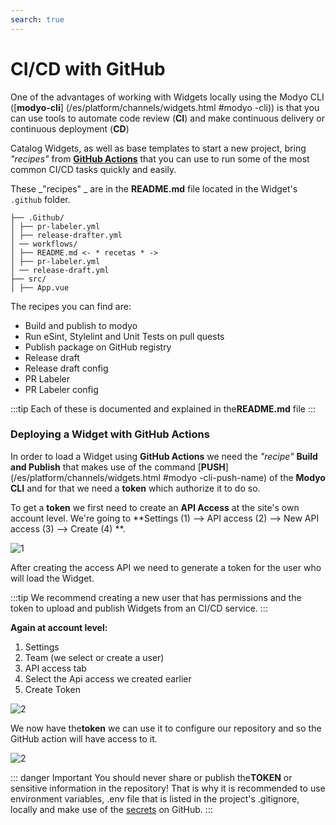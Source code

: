 ```yaml
---
search: true
---
```


# CI/CD with GitHub

One of the advantages of working with Widgets locally using the Modyo CLI ([**modyo-cli**] (/es/platform/channels/widgets.html #modyo -cli)) is that you can use tools to automate code review (**CI**) and make continuous delivery or continuous deployment (**CD**)

Catalog Widgets, as well as base templates to start a new project, bring _"recipes"_ from [**GitHub Actions**](https://GitHub.com/features/actions) that you can use to run some of the most common CI/CD tasks quickly and easily.

These _"recipes" _ are in the **README.md** file located in the Widget's `.github` folder.

```treeview {1, 5}
├── .Github/
│ ├── pr-labeler.yml
│ ├── release-drafter.yml
│ ── workflows/
│ ├── README.md <- * recetas * -> 
│ ├── pr-labeler.yml
│ ── release-draft.yml
├── src/
│ ├── App.vue
```

The recipes you can find are:

- Build and publish to modyo
- Run eSint, Stylelint and Unit Tests on pull quests
- Publish package on GitHub registry
- Release draft
- Release draft config
- PR Labeler
- PR Labeler config

:::tip
Each of these is documented and explained in the**README.md** file
:::

### Deploying a Widget with GitHub Actions

In order to load a Widget using **GitHub Actions** we need the _"recipe"_ **Build and Publish** that makes use of the command [**PUSH**](/es/platform/channels/widgets.html #modyo -cli-push-name) of the **Modyo CLI** and for that we need a **token** which authorize it to do so.

To get a **token** we first need to create an **API Access** at the site's own account level. We're going to **Settings (1) —> API access (2) —> New API access (3) —> Create (4) **.

![1](/assets/img/widgets/ci-cd/1.png)

After creating the access API we need to generate a token for the user who will load the Widget.

:::tip
We recommend creating a new user that has permissions and the token to upload and publish Widgets from an CI/CD service.
:::

**Again at account level:**

1. Settings
2. Team (we select or create a user)
3. API access tab
4. Select the Api access we created earlier
5. Create Token

![2](/assets/img/widgets/ci-cd/2.png)

We now have the**token** we can use it to configure our repository and so the GitHub action will have access to it.

![2](/assets/img/widgets/ci-cd/3.png)

::: danger Important
You should never share or publish the**TOKEN** or sensitive information in the repository!
That is why it is recommended to use environment variables, .env file that is listed in the project's .gitignore, locally and make use of the [secrets](https://docs.GitHub.com/actions/reference/encrypted-secrets) on GitHub.
:::
